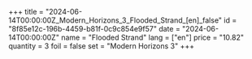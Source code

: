 +++
title = "2024-06-14T00:00:00Z_Modern_Horizons_3_Flooded_Strand_[en]_false"
id = "8f85e12c-196b-4459-b81f-0c9c854e9f57"
date = "2024-06-14T00:00:00Z"
name = "Flooded Strand"
lang = ["en"]
price = "10.82"
quantity = 3
foil = false
set = "Modern Horizons 3"
+++
